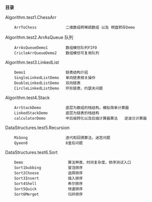 **目录**

Algorithm.test1.ChessArr

        ArrToChess             二维数组转稀疏数组 以及 棋盘转存Demo

Algorithm.test2.ArrAsQueue           队列

        ArrAsQueueDemo1        数组模仿队列FIFO
        CricleArrQueueDemo2    数组模仿可复用队列

Algorithm.test3.LinkedList

        Demo1                  链表结构介绍
        SingleLinkedListDemo   单向链表相关操作
        DoubleLinkedListDemo   双向链表
        CircleLinkedListDemo   环形链表，约瑟夫问题

Algorithm.test4.Stack

        ArrStackDemo           底层为数组的栈结构，模拟简单计算器
        LinkedStackDemo        底层为链表的栈结构
        calculatorDemo         中后缀转化以及后缀计算器算法   逆波兰计算器

DataStructures.test5.Recursion

        MiGong                 迭代和回溯算法，迷宫问题
        Qyeen8                 8皇后问题
        
DataStructures.test6.Sort

        Demo                    算法种类、时间复杂度，排序测试入口
        Sort1bubbing            冒泡排序
        Sort2Choose             选择排序
        Sort3Insert             插入排序
        Sort4Shell              希尔排序
        Sort5Quick              快速排序
        Sort6Merget             归并排序
    
    
